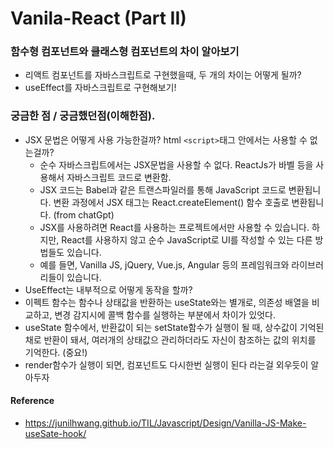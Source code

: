 # Vanila-React (Part II)

### 함수형 컴포넌트와 클래스형 컴포넌트의 차이 알아보기
 - 리액트 컴포넌트를 자바스크립트로 구현했을때, 두 개의 차이는 어떻게 될까?
 - useEffect를 자바스크립트로 구현해보기!

### 궁금한 점 / 궁금했던점(이해한점).
 - JSX 문법은 어떻게 사용 가능한걸까? html `<script>`태그 안에서는 사용할 수 없는걸까?
    - 순수 자바스크립트에서는 JSX문법을 사용할 수 없다. ReactJs가 바벨 등을 사용해서 자바스크립트 코드로 변환함.
    - JSX 코드는 Babel과 같은 트랜스파일러를 통해 JavaScript 코드로 변환됩니다. 변환 과정에서 JSX 태그는 React.createElement() 함수 호출로 변환됩니다. (from chatGpt)
    - JSX를 사용하려면 React를 사용하는 프로젝트에서만 사용할 수 있습니다. 하지만, React를 사용하지 않고 순수 JavaScript로 UI를 작성할 수 있는 다른 방법들도 있습니다.
    - 예를 들면, Vanilla JS, jQuery, Vue.js, Angular 등의 프레임워크와 라이브러리들이 있습니다. 
 - UseEffect는 내부적으로 어떻게 동작을 할까?
  - 이펙트 함수는 함수나 상태값을 반환하는 useState와는 별개로, 의존성 배열을 비교하고, 변경 감지시에 콜백 함수를 실행하는 부분에서 차이가 있엇다. 
  - useState 함수에서, 반환값이 되는 setState함수가 실행이 될 때, 상수값이 기억된 채로 반환이 돼서, 여러개의 상태값으 관리하더라도 자신이 참조하는 값의 위치를 기억한다. (중요!)
  - render함수가 실행이 되면, 컴포넌트도 다시한번 실행이 된다 라는걸 외우듯이 알아두자

#### Reference 
 - https://junilhwang.github.io/TIL/Javascript/Design/Vanilla-JS-Make-useSate-hook/
